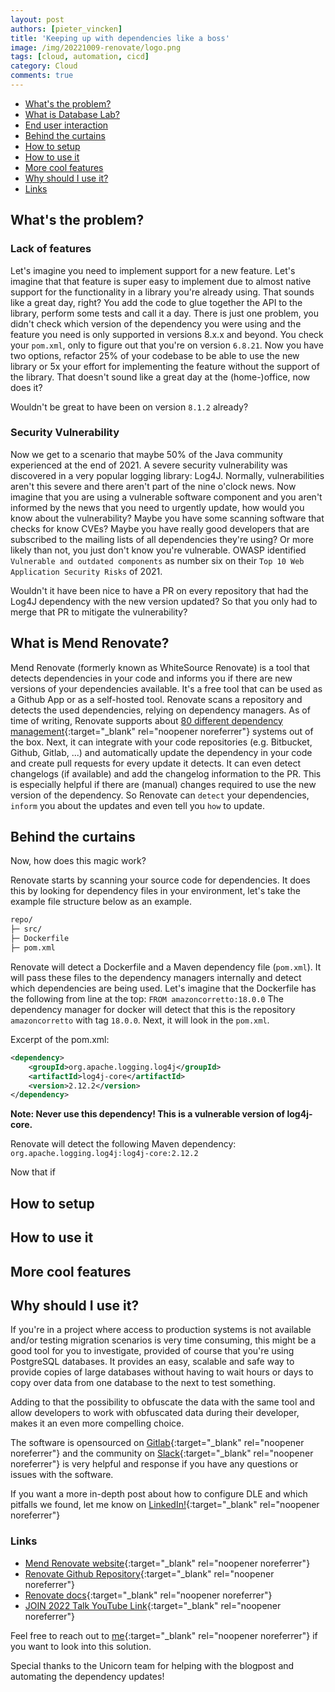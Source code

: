 ```yaml
---
layout: post
authors: [pieter_vincken]
title: 'Keeping up with dependencies like a boss'
image: /img/20221009-renovate/logo.png
tags: [cloud, automation, cicd]
category: Cloud
comments: true
---
```


- [What's the problem?](#whats-the-problem)
- [What is Database Lab?](#what-is-database-lab)
- [End user interaction](#end-user-interaction)
- [Behind the curtains](#behind-the-curtains)
- [How to setup](#how-to-setup)
- [How to use it](#how-to-use-it)
- [More cool features](#more-cool-features)
- [Why should I use it?](#why-should-i-use-it)
- [Links](#links)

## What's the problem?

### Lack of features

Let's imagine you need to implement support for a new feature.
Let's imagine that that feature is super easy to implement due to almost native support for the functionality in a library you're already using. 
That sounds like a great day, right? 
You add the code to glue together the API to the library, perform some tests and call it a day. 
There is just one problem, you didn't check which version of the dependency you were using and the feature you need is only supported in versions 8.x.x and beyond. 
You check your `pom.xml`, only to figure out that you're on version `6.8.21`.
Now you have two options, refactor 25% of your codebase to be able to use the new library or 5x your effort for implementing the feature without the support of the library.
That doesn't sound like a great day at the (home-)office, now does it?

Wouldn't be great to have been on version `8.1.2` already?

<!-- ### Dependent systems

Let's imagine another scenario.
You're a platform engineer in a large company. 
Among other things, you're responsible for operating the Apache Kafka clusters used by your company. 
You have 20 different teams using various Kafka clusters across different environments.
You get a request from one of the teams to update the Kafka cluster to a more recent version.
Since teams share the Kafka clusters for certain environments, you need to make sure all of them have supported versions of the clients.
Now, you have a couple of options: tell the requesting team no, tell all teams to upgrade to a supported version of the client libraries or upgrade all components yourself to a supported client library.  

//TODO
// Dependent systems updated -> libary support missing for newer version
// Dependent systems outdated -> unable to update libary due to outdated version

-->

### Security Vulnerability

Now we get to a scenario that maybe 50% of the Java community experienced at the end of 2021.
A severe security vulnerability was discovered in a very popular logging library: Log4J. 
Normally, vulnerabilities aren't this severe and there aren't part of the nine o'clock news.
Now imagine that you are using a vulnerable software component and you aren't informed by the news that you need to urgently update, how would you know about the vulnerability? 
Maybe you have some scanning software that checks for know CVEs?
Maybe you have really good developers that are subscribed to the mailing lists of all dependencies they're using?
Or more likely than not, you just don't know you're vulnerable. 
OWASP identified `Vulnerable and outdated components` as number six on their `Top 10 Web Application Security Risks` of 2021.

Wouldn't it have been nice to have a PR on every repository that had the Log4J dependency with the new version updated? So that you only had to merge that PR to mitigate the vulnerability?


## What is Mend Renovate?

Mend Renovate (formerly known as WhiteSource Renovate) is a tool that detects dependencies in your code and informs you if there are new versions of your dependencies available.
It's a free tool that can be used as a Github App or as a self-hosted tool. 
Renovate scans a repository and detects the used dependencies, relying on dependency managers. 
As of time of writing, Renovate supports about [80 different dependency management](https://docs.renovatebot.com/modules/manager/){:target="_blank" rel="noopener noreferrer"} systems out of the box.
Next, it can integrate with your code repositories (e.g. Bitbucket, Github, Gitlab, ...) and automatically update the dependency in your code and create pull requests for every update it detects.
It can even detect changelogs (if available) and add the changelog information to the PR. 
This is especially helpful if there are (manual) changes required to use the new version of the dependency.
So Renovate can `detect` your dependencies, `inform` you about the updates and even tell you `how` to update.

## Behind the curtains

Now, how does this magic work? 

Renovate starts by scanning your source code for dependencies.
It does this by looking for dependency files in your environment, let's take the example file structure below as an example.

```bash
repo/ 
├─ src/ 
├─ Dockerfile 
├─ pom.xml
```

Renovate will detect a Dockerfile and a Maven dependency file (`pom.xml`).
It will pass these files to the dependency managers internally and detect which dependencies are being used.
Let's imagine that the Dockerfile has the following from line at the top: `FROM amazoncorretto:18.0.0`
The dependency manager for docker will detect that this is the repository `amazoncorretto` with tag `18.0.0`. 
Next, it will look in the `pom.xml`. 

Excerpt of the pom.xml:
```xml
<dependency>
    <groupId>org.apache.logging.log4j</groupId>
    <artifactId>log4j-core</artifactId>
    <version>2.12.2</version>
</dependency>
```
**Note: Never use this dependency! This is a vulnerable version of log4j-core.**

Renovate will detect the following Maven dependency: `org.apache.logging.log4j:log4j-core:2.12.2`

Now that if 

## How to setup

## How to use it


## More cool features

## Why should I use it?

If you're in a project where access to production systems is not available and/or testing migration scenarios is very time consuming, this might be a good tool for you to investigate, provided of course that you're using PostgreSQL databases.
It provides an easy, scalable and safe way to provide copies of large databases without having to wait hours or days to copy over data from one database to the next to test something. 

Adding to that the possibility to obfuscate the data with the same tool and allow developers to work with obfuscated data during their developer, makes it an even more compelling choice.

The software is opensourced on [Gitlab](https://gitlab.com/postgres-ai){:target="_blank" rel="noopener noreferrer"} and the community on [Slack](https://slack.postgres.ai/){:target="_blank" rel="noopener noreferrer"} is very helpful and response if you have any questions or issues with the software.

If you want a more in-depth post about how to configure DLE and which pitfalls we found, let me know on [LinkedIn!](https://www.linkedin.com/in/pieter-vincken-a94b5153/){:target="_blank" rel="noopener noreferrer"}

### Links

- [Mend Renovate website](https://www.mend.io/free-developer-tools/renovate/){:target="_blank" rel="noopener noreferrer"}
- [Renovate Github Repository](https://github.com/renovatebot/renovate){:target="_blank" rel="noopener noreferrer"}
- [Renovate docs](https://docs.renovatebot.com/){:target="_blank" rel="noopener noreferrer"}
- [JOIN 2022 Talk YouTube Link](TODO){:target="_blank" rel="noopener noreferrer"}

Feel free to reach out to [me](https://www.linkedin.com/in/pieter-vincken-a94b5153/){:target="_blank" rel="noopener noreferrer"} if you want to look into this solution. 

Special thanks to the Unicorn team for helping with the blogpost and automating the dependency updates!